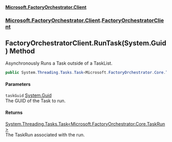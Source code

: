 #### [Microsoft.FactoryOrchestrator.Client](./Microsoft-FactoryOrchestrator-Client.md 'Microsoft.FactoryOrchestrator.Client')
### [Microsoft.FactoryOrchestrator.Client](./Microsoft-FactoryOrchestrator-Client.md 'Microsoft.FactoryOrchestrator.Client').[FactoryOrchestratorClient](./Microsoft-FactoryOrchestrator-Client-FactoryOrchestratorClient.md 'Microsoft.FactoryOrchestrator.Client.FactoryOrchestratorClient')
## FactoryOrchestratorClient.RunTask(System.Guid) Method
Asynchronously Runs a Task outside of a TaskList.  
```csharp
public System.Threading.Tasks.Task<Microsoft.FactoryOrchestrator.Core.TaskRun> RunTask(System.Guid taskGuid);
```
#### Parameters
<a name='Microsoft-FactoryOrchestrator-Client-FactoryOrchestratorClient-RunTask(System-Guid)-taskGuid'></a>
`taskGuid` [System.Guid](https://docs.microsoft.com/en-us/dotnet/api/System.Guid 'System.Guid')  
The GUID of the Task to run.  
  
#### Returns
[System.Threading.Tasks.Task&lt;](https://docs.microsoft.com/en-us/dotnet/api/System.Threading.Tasks.Task-1 'System.Threading.Tasks.Task')[Microsoft.FactoryOrchestrator.Core.TaskRun](/CoreLibrary/Microsoft-FactoryOrchestrator-Core-TaskRun 'Microsoft.FactoryOrchestrator.Core.TaskRun')[&gt;](https://docs.microsoft.com/en-us/dotnet/api/System.Threading.Tasks.Task-1 'System.Threading.Tasks.Task')  
The TaskRun associated with the run.  
